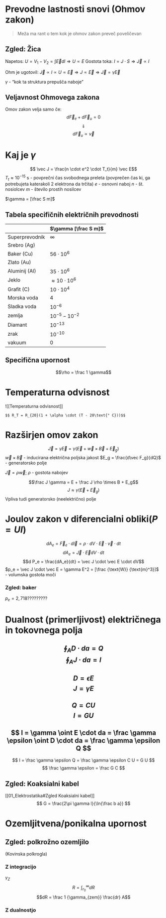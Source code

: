 # Prevodne lastnosti snovi (Ohmov zakon)
> Meža ma rant o tem kok je ohmov zakon preveč poveličevan

## Zgled: Žica
Napetos: $U = V_1 - V_2 = \int \vec E dl \Rightarrow U \propto E$
Gostota toka: $I = J \cdot S \Rightarrow \vec J \propto I$

Ohm je ugotovil: $\vec J \propto I \propto U \propto \vec E \Rightarrow J \propto \vec E \Rightarrow \vec J = \gamma \vec E$

$\gamma$ - “kok ta struktura prepušča naboje”


## Veljavnost Ohmovega zakona
Omov zakon velja samo če:
$$d\vec F_e + d \vec F_u = 0$$
$$\Downarrow$$
$$d \vec F_u \propto \vec v$$

# Kaj je $\gamma$
$$ \vec J = \frac{n \cdot e^2 \cdot T_t}{m} \vec E$$
$T_t \approx 10^{-15} \text{ s}$ - povprečni čas svobodnega preleta (povprečen čas ki, ga potrebujeta katerakoli 2 elektrona da trčita)
$e$ - osnovni naboj
$n$ - št. nosiolcev
$m$ - število prostih nosilcev

$\gamma = [\frac S m]$

## Tabela specifičnih električnih prevodnosti

|                | $\gamma [\frac S m]$      |
| -------------- | ------------------------- |
| Superprevodnik | $\infty$                  |
| Srebro (Ag)    |                           |
| Baker (Cu)     | $56 \cdot 10^{6}$         |
| Zlato (Au)     |                           |
| Aluminij (Al)  | $35 \cdot 10^{6}$         |
| Jeklo          | $\approx 10 \cdot 10^{6}$ |
| Grafit (C)     | $10 \cdot 10^{4}$         |
| Morska voda    | 4                         |
| Sladka voda    | $10^{-6}$                 |
| zemlja         | $10^{-5} - 10^{-2}$       |
| Diamant        | $10^{-13}$                |
| zrak           | $10^{-10}$                |
| vakuum         | 0                         |

## Specifična upornost
$$\rho = \frac 1 \gamma$$

# Temperaturna odvisnost
![[Temperaturna odvisnost]]

	$$ R_T = R_{20}(1 + \alpha \cdot (T - 20\text{° C}))$$

# Razširjen omov zakon

$$\vec J = \gamma \vec E = \gamma (\vec E + \vec w \times \vec B + \vec E_g)$$
$\vec w \times \vec B$ - inducirana električna poljska jakost
$E_g = \frac{d\vec F_g}{dQ}$ - generatorsko polje

$\vec J = \rho \vec w$; $\rho$ - gostota nabojev

$$\frac J \gamma = E + \frac J \rho \times B + E_g$$
$$J \approx \gamma(\vec E + \vec E_g)$$
Vpliva tudi generatorsko (neelektrično) polje

# Joulov zakon v diferencialni obliki($P = UI$)

$$dA_e = \vec F_e \cdot d \vec l = \rho \cdot dV \cdot \vec E \cdot \vec v \cdot dt$$
$$dA_e = \vec J \cdot \vec E dV \cdot dt$$
$$d P_e = \frac{dA_e}{dt} = \vec J \cdot \vec E \cdot dV$$
$p_e = \vec J \cdot \vec E = \gamma E^2 = [\frac {\text{W}} {\text{m}^3}]$ - volumska gostota moči
###  Zgled: baker
$p_e =2,718 ?????????$

# Dualnost (primerljivost) električnega in tokovnega polja


$$\oint_A D \cdot da = Q$$
$$
\oint_A J \cdot da = I
$$
---
$$
D = \epsilon E
$$
$$
J = \gamma E
$$
---
$$
Q = C U
$$
$$
I = G U
$$
---
$$
I = \gamma \oint E \cdot da = \frac \gamma \epsilon \oint D \cdot da = \frac \gamma \epsilon Q
$$
---
$$
I = \frac \gamma \epsilon Q = \frac \gamma \epsilon C U = G U
$$
$$
\frac \gamma \epsilon = \frac G C
$$

## Zgled: Koaksialni kabel
[[01_Elektrostatika#Zgled Koaksialni kabel]]
$$
G = \frac{2\pi \gamma l}{\ln{\frac b a}}
$$
# Ozemljitvena/ponikalna upornost


## Zgled: polkrožno ozemljilo
(Kovinska polkrogla)
### Z integracijo
$\gamma_Z$
$$ R = \int_{r_0}^\infty dR$$
$$dR = \frac 1 {\gamma_{zem}} \frac{dr} A$$

### Z dualnostjo
